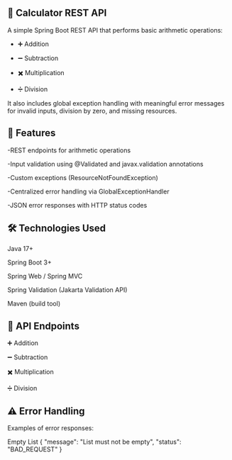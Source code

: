## 🧮 Calculator REST API
A simple Spring Boot REST API that performs basic arithmetic operations:

- ➕ Addition

- ➖ Subtraction

- ✖️ Multiplication

- ➗ Division

It also includes global exception handling with meaningful error messages for invalid inputs, division by zero, and missing resources.

## 🚀 Features

-REST endpoints for arithmetic operations

-Input validation using @Validated and javax.validation annotations

-Custom exceptions (ResourceNotFoundException)

-Centralized error handling via GlobalExceptionHandler

-JSON error responses with HTTP status codes

## 🛠️ Technologies Used

Java 17+

Spring Boot 3+

Spring Web / Spring MVC

Spring Validation (Jakarta Validation API)

Maven (build tool)

## 📡 API Endpoints
➕ Addition

➖ Subtraction

✖️ Multiplication

➗ Division

## ⚠️ Error Handling

Examples of error responses:

Empty List
{
  "message": "List must not be empty",
  "status": "BAD_REQUEST"
}



